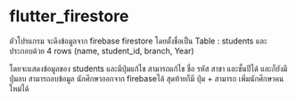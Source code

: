# flutter_firestore
 
ตัวโปรแกรม จะดึงข้อมูลจาก firebase firestore
โดยตั้งชื่อเป็น Table : students
และประกอบด้วย  4 rows (name, student_id, branch, Year)

โดยจะแสดงข้อมูลของ students 
และมีปุ่มแก้ไข สามารถแก้ไข ชื่อ รหัส สาขา และชั้นปีได้
และก็ยังมีปุ่มลบ สามารถลบข้อมูล นักศึกษาออกจาก firebaseได้
สุดท้ายก็มี ปุ่ม + สามารถ เพิ่มนักศึกษาคนใหม่ได้
